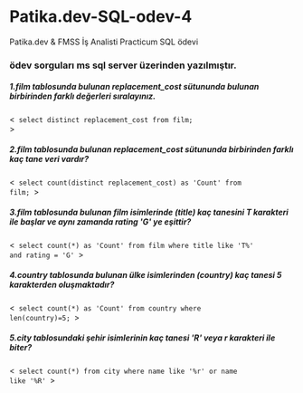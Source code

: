 # Patika.dev-SQL-odev-4
Patika.dev &amp; FMSS İş Analisti Practicum SQL ödevi

### ödev sorguları ms sql server üzerinden yazılmıştır.

##### 1.film tablosunda bulunan replacement_cost sütununda bulunan birbirinden farklı değerleri sıralayınız.
<<code> select distinct replacement_cost from film; </code>>

##### 2.film tablosunda bulunan replacement_cost sütununda birbirinden farklı kaç tane veri vardır?
<<code> select count(distinct replacement_cost) as 'Count' from film; </code>>

##### 3.film tablosunda bulunan film isimlerinde (title) kaç tanesini T karakteri ile başlar ve aynı zamanda rating 'G' ye eşittir?
<<code> select count(*) as 'Count' from film where title like 'T%' and rating = 'G' </code>>

##### 4.country tablosunda bulunan ülke isimlerinden (country) kaç tanesi 5 karakterden oluşmaktadır?
<<code> select count(*) as 'Count' from country where len(country)=5; </code>>


##### 5.city tablosundaki şehir isimlerinin kaç tanesi 'R' veya r karakteri ile biter?
<<code> select count(*) from city where name like '%r' or name like '%R' </code>>
